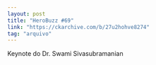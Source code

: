 ```yaml
---
layout: post
title: "HeroBuzz #69"
link: "https://ckarchive.com/b/27u2hohve8274"
tag: "arquivo"
---
```

Keynote do Dr. Swami Sivasubramanian